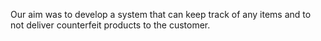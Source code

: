 Our aim was to develop a system that can keep track of any items and to not deliver counterfeit products to the customer.
